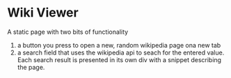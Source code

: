 # Wiki Viewer
A static page with two bits of functionality
1. a button you press to open a new, random wikipedia page ona new tab
2. a search field that uses the wikipedia api to seach for the entered value. Each search result is presented in its own div with a snippet describing the page.
